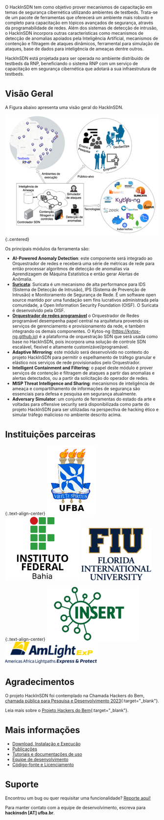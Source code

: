 O HackInSDN tem como objetivo prover mecanismos de capacitação em temas de segurança cibernética utilizando ambientes de testbeds. Trata-se de um pacote de ferramentas que oferecerá um ambiente mais robusto e completo para capacitação em tópicos avançados de segurança, através da programabilidade de redes. Além dos sistemas de detecção de intrusão, o HackInSDN incorpora outras características como mecanismos de detecção de anomalias apoiados pela Inteligência Artificial, mecanismos de contenção e filtragem de ataques dinâmicos, ferramental para simulação de ataques, base de dados para inteligência de ameaças dentre outros.

HackInSDN está projetada para ser operada no ambiente distribuído de testbeds da RNP, beneficiando o sistema RNP com um serviço de capacitação em segurança cibernética que adotará a sua infraestrutura de testbeds.

# Visão Geral

A Figura abaixo apresenta uma visão geral do HackInSDN.

![HackInSDN big picture](/assets/img/hackinsdn.png){:.centered}

Os principais módulos da ferramenta são:
- **AI-Powered Anomaly Detection**: este componente será integrado ao Orquestrador de redes e receberá uma série de métricas de rede para então processar algoritmos de detecção de anomalias via Aprendizagem de Máquina Estatística e então gerar Alertas de Anômalia.
- **[Suricata](./suricata.html)**: Suricata é um mecanismo de alta performance para IDS (Sistema de Detecção de Intrusão), IPS (Sistema de Prevenção de Intrusão) e Monitoramento de Segurança de Rede. É um software open source mantido por uma fundação sem fins lucrativos administrada pela comunidade, a Open Information Security Foundation (OISF). O Suricata é desenvolvido pela OISF.
- **[Orquestrador de redes programável](./kytos-info.html)** o Orquestrador de Redes programável desempenha papel central na arquitetura provendo os serviços de gerenciamento e provisionamento da rede, e também integrando os demais componentes. O Kytos-ng (https://kytos-ng.github.io) é a plataforma de orquestração SDN que será usada como base no HackInSDN, pois incorpora uma solução de controle SDN escalável, flexível e altamente customizável/programável.
- **Adaptive Mirroring**: este módulo será desenvolvido no contexto do projeto HackInSDN para permitir o espelhamento de tráfego granular e elástico nos serviços de rede provisionados pelo Orquestrador.
- **Intelligent Containment and Filtering**: o papel deste módulo é prover serviços de contenção e filtragem de ataques a partir das anomalias e alertas detectados, ou a partir da solicitação do operador de redes.
- **MISP Threat Intelligence and Sharing**: mecanismos de inteligência de ameaça e compartilhamento de informações de segurança são essenciais para defesa e pesquisa em segurança atualmente.
- **Adversary Simulator**: um conjunto de ferramentas do estado da arte e voltadas para offensive security será disponibilizada como parte do projeto HackInSDN para ser utilizadas na perspectiva de hacking ético e simular tráfego malicioso no ambiente descrito acima.

# Instituições parceiras

{:.text-align-center}
[![UFBA logo](/assets/img/ufba.png)](https://www.ufba.br)
[![IFBA logo](/assets/img/ifba.png)](https://www.ifba.edu.br)
[![FIU logo](/assets/img/fiu.png)](https://www.fiu.edu)

{:.text-align-center}
[![INSERT logo](/assets/img/insert.png)](http://insert.ufba.br)
[![Amlight Logo](/assets/img/amlight.png)](https://www.amlight.net)


# Agradecimentos

O projeto HackInSDN foi contemplado na Chamada Hackers do Bem, [chamada pública para Pesquisa e Desenvolvimento 2023](https://www.rnp.br/noticias/hackers-do-bem-resultado-da-chamada-publica-para-pesquisa-e-desenvolvimento-2023){:target="_blank"}.

Leia mais sobre o [Projeto Hackers do Bem](https://hackersdobem.org.br){:target="_blank"}.

# Mais informações

 - [Download, Instalação e Execução](./getting-started.html)
 - [Publicações](./publications.html)
 - [Tutoriais e documentações de uso](./technical-guides.html)
 - [Equipe de desenvolvimento](./hackinsdn-team.html)
 - [Código-fonte e Licenciamento](./source-code-license.html)

# Suporte

Encontrou um bug ou quer requisitar uma funcionalidade? [Reporte aqui!](https://github.com/hackinsdn/hackinsdn/issues)

Para manter contato com a equipe de desenvolvimento, escreva para **hackinsdn [AT] ufba.br**.
